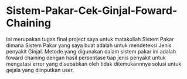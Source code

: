 # Sistem-Pakar-Cek-Ginjal-Foward-Chaining
Ini merupakan tugas final project saya untuk matakuliah Sistem Pakar dimana Sistem Pakar yang saya buat adalah untuk mendeteksi Jenis penyakit Ginjal. Metode yang digunakan dalam sistem pakar ini adalah foward chaining dengan hasil persentase tiap jenis penyakit untuk mengatasi error yang disebabkan oleh tidak ditemukannnya solusi untuk gejala yang diinputkan user. 
